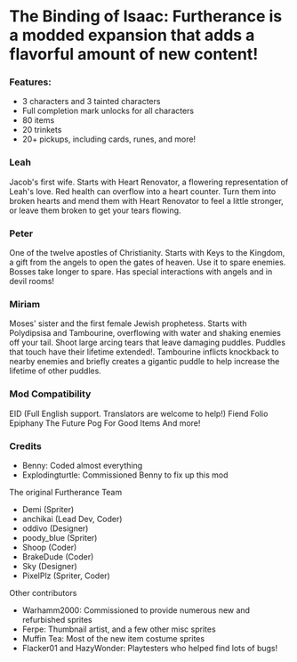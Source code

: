 # The Binding of Isaac: Furtherance is a modded expansion that adds a flavorful amount of new content!

### Features:
- 3 characters and 3 tainted characters
- Full completion mark unlocks for all characters
- 80 items
- 20 trinkets
- 20+ pickups, including cards, runes, and more!

### Leah
Jacob's first wife. Starts with Heart Renovator, a flowering representation of Leah's love. Red health can overflow into a heart counter. Turn them into broken hearts and mend them with Heart Renovator to feel a little stronger, or leave them broken to get your tears flowing.

### Peter
One of the twelve apostles of Christianity. Starts with Keys to the Kingdom, a gift from the angels to open the gates of heaven. Use it to spare enemies. Bosses take longer to spare. Has special interactions with angels and in devil rooms!

### Miriam
Moses' sister and the first female Jewish prophetess. Starts with Polydipsisa and Tambourine, overflowing with water and shaking enemies off your tail. Shoot large arcing tears that leave damaging puddles. Puddles that touch have their lifetime extended!. Tambourine inflicts knockback to nearby enemies and briefly creates a gigantic puddle to help increase the lifetime of other puddles.

### Mod Compatibility
EID (Full English support. Translators are welcome to help!)
Fiend Folio
Epiphany
The Future
Pog For Good Items
And more!

### Credits

- Benny: Coded almost everything
- Explodingturtle: Commissioned Benny to fix up this mod

The original Furtherance Team
- Demi (Spriter)
- anchikai (Lead Dev, Coder)
- oddivo (Designer)
- poody_blue (Spriter)
- Shoop (Coder)
- BrakeDude (Coder)
- Sky (Designer)
- PixelPlz (Spriter, Coder)

Other contributors
- Warhamm2000: Commissioned to provide numerous new and refurbished sprites
- Ferpe: Thumbnail artist, and a few other misc sprites
- Muffin Tea: Most of the new item costume sprites
- Flacker01 and HazyWonder: Playtesters who helped find lots of bugs!
